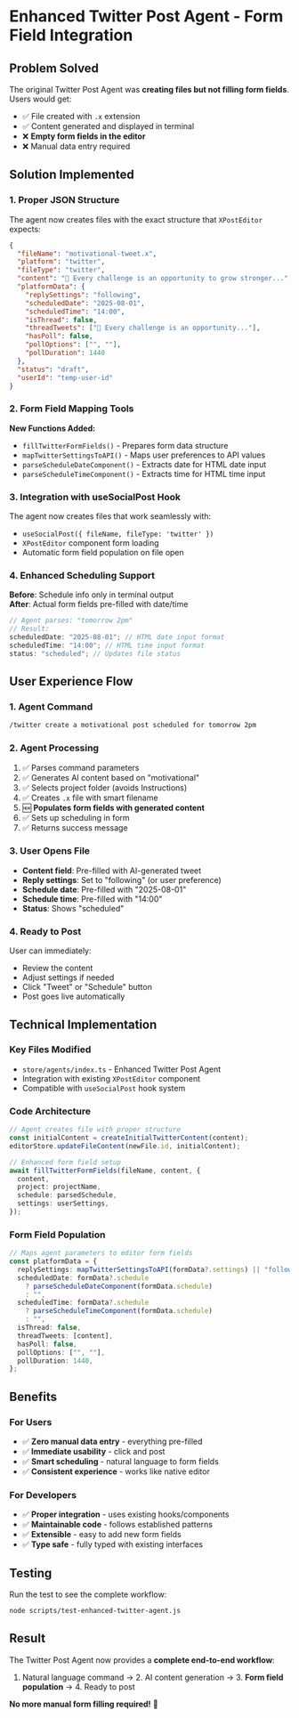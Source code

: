 # Enhanced Twitter Post Agent - Form Field Integration

## Problem Solved

The original Twitter Post Agent was **creating files but not filling form fields**. Users would get:

- ✅ File created with `.x` extension
- ✅ Content generated and displayed in terminal
- ❌ **Empty form fields in the editor**
- ❌ Manual data entry required

## Solution Implemented

### 1. **Proper JSON Structure**

The agent now creates files with the exact structure that `XPostEditor` expects:

```json
{
  "fileName": "motivational-tweet.x",
  "platform": "twitter",
  "fileType": "twitter",
  "content": "🌟 Every challenge is an opportunity to grow stronger...",
  "platformData": {
    "replySettings": "following",
    "scheduledDate": "2025-08-01",
    "scheduledTime": "14:00",
    "isThread": false,
    "threadTweets": ["🌟 Every challenge is an opportunity..."],
    "hasPoll": false,
    "pollOptions": ["", ""],
    "pollDuration": 1440
  },
  "status": "draft",
  "userId": "temp-user-id"
}
```

### 2. **Form Field Mapping Tools**

**New Functions Added:**

- `fillTwitterFormFields()` - Prepares form data structure
- `mapTwitterSettingsToAPI()` - Maps user preferences to API values
- `parseScheduleDateComponent()` - Extracts date for HTML date input
- `parseScheduleTimeComponent()` - Extracts time for HTML time input

### 3. **Integration with useSocialPost Hook**

The agent now creates files that work seamlessly with:

- `useSocialPost({ fileName, fileType: 'twitter' })`
- `XPostEditor` component form loading
- Automatic form field population on file open

### 4. **Enhanced Scheduling Support**

**Before**: Schedule info only in terminal output  
**After**: Actual form fields pre-filled with date/time

```javascript
// Agent parses: "tomorrow 2pm"
// Result:
scheduledDate: "2025-08-01"; // HTML date input format
scheduledTime: "14:00"; // HTML time input format
status: "scheduled"; // Updates file status
```

## User Experience Flow

### 1. **Agent Command**

```bash
/twitter create a motivational post scheduled for tomorrow 2pm
```

### 2. **Agent Processing**

1. ✅ Parses command parameters
2. ✅ Generates AI content based on "motivational"
3. ✅ Selects project folder (avoids Instructions)
4. ✅ Creates `.x` file with smart filename
5. 🆕 **Populates form fields with generated content**
6. ✅ Sets up scheduling in form
7. ✅ Returns success message

### 3. **User Opens File**

- **Content field**: Pre-filled with AI-generated tweet
- **Reply settings**: Set to "following" (or user preference)
- **Schedule date**: Pre-filled with "2025-08-01"
- **Schedule time**: Pre-filled with "14:00"
- **Status**: Shows "scheduled"

### 4. **Ready to Post**

User can immediately:

- Review the content
- Adjust settings if needed
- Click "Tweet" or "Schedule" button
- Post goes live automatically

## Technical Implementation

### Key Files Modified

- `store/agents/index.ts` - Enhanced Twitter Post Agent
- Integration with existing `XPostEditor` component
- Compatible with `useSocialPost` hook system

### Code Architecture

```typescript
// Agent creates file with proper structure
const initialContent = createInitialTwitterContent(content);
editorStore.updateFileContent(newFile.id, initialContent);

// Enhanced form field setup
await fillTwitterFormFields(fileName, content, {
  content,
  project: projectName,
  schedule: parsedSchedule,
  settings: userSettings,
});
```

### Form Field Population

```typescript
// Maps agent parameters to editor form fields
const platformData = {
  replySettings: mapTwitterSettingsToAPI(formData?.settings) || "following",
  scheduledDate: formData?.schedule
    ? parseScheduleDateComponent(formData.schedule)
    : "",
  scheduledTime: formData?.schedule
    ? parseScheduleTimeComponent(formData.schedule)
    : "",
  isThread: false,
  threadTweets: [content],
  hasPoll: false,
  pollOptions: ["", ""],
  pollDuration: 1440,
};
```

## Benefits

### For Users

- ✅ **Zero manual data entry** - everything pre-filled
- ✅ **Immediate usability** - click and post
- ✅ **Smart scheduling** - natural language to form fields
- ✅ **Consistent experience** - works like native editor

### For Developers

- ✅ **Proper integration** - uses existing hooks/components
- ✅ **Maintainable code** - follows established patterns
- ✅ **Extensible** - easy to add new form fields
- ✅ **Type safe** - fully typed with existing interfaces

## Testing

Run the test to see the complete workflow:

```bash
node scripts/test-enhanced-twitter-agent.js
```

## Result

The Twitter Post Agent now provides a **complete end-to-end workflow**:

1. Natural language command → 2. AI content generation → 3. **Form field population** → 4. Ready to post

**No more manual form filling required!** 🎉
